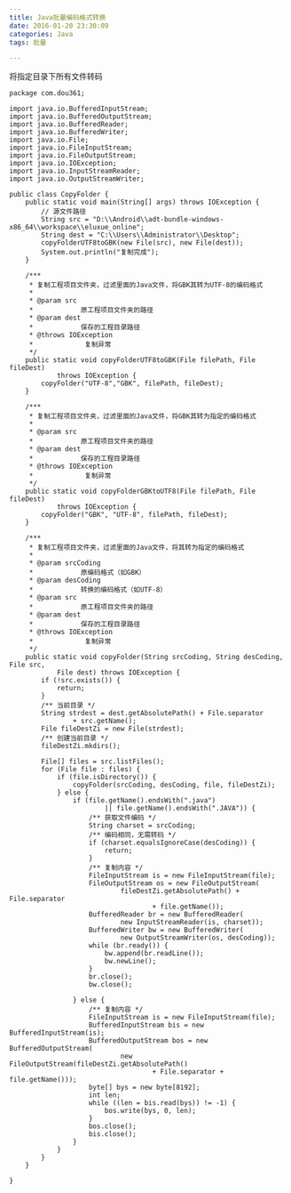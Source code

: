 ```yaml
---
title: Java批量编码格式转换
date: 2016-01-20 23:30:09
categories: Java
tags: 批量

---
```


将指定目录下所有文件转码

	package com.dou361;
	
	import java.io.BufferedInputStream;
	import java.io.BufferedOutputStream;
	import java.io.BufferedReader;
	import java.io.BufferedWriter;
	import java.io.File;
	import java.io.FileInputStream;
	import java.io.FileOutputStream;
	import java.io.IOException;
	import java.io.InputStreamReader;
	import java.io.OutputStreamWriter;
	
	public class CopyFolder {
		public static void main(String[] args) throws IOException {
			// 源文件路径
			String src = "D:\\Android\\adt-bundle-windows-x86_64\\workspace\\eluxue_online";
			String dest = "C:\\Users\\Administrator\\Desktop";
			copyFolderUTF8toGBK(new File(src), new File(dest));
			System.out.println("复制完成");
		}
	
		/***
		 * 复制工程项目文件夹，过滤里面的Java文件，将GBK其转为UTF-8的编码格式
		 * 
		 * @param src
		 *            原工程项目文件夹的路径
		 * @param dest
		 *            保存的工程目录路径
		 * @throws IOException
		 *             复制异常
		 */
		public static void copyFolderUTF8toGBK(File filePath, File fileDest)
				throws IOException {
			copyFolder("UTF-8","GBK", filePath, fileDest);
		}
	
		/***
		 * 复制工程项目文件夹，过滤里面的Java文件，将GBK其转为指定的编码格式
		 * 
		 * @param src
		 *            原工程项目文件夹的路径
		 * @param dest
		 *            保存的工程目录路径
		 * @throws IOException
		 *             复制异常
		 */
		public static void copyFolderGBKtoUTF8(File filePath, File fileDest)
				throws IOException {
			copyFolder("GBK", "UTF-8", filePath, fileDest);
		}
	
		/***
		 * 复制工程项目文件夹，过滤里面的Java文件，将其转为指定的编码格式
		 * 
		 * @param srcCoding
		 *            原编码格式（如GBK）
		 * @param desCoding
		 *            转换的编码格式（如UTF-8）
		 * @param src
		 *            原工程项目文件夹的路径
		 * @param dest
		 *            保存的工程目录路径
		 * @throws IOException
		 *             复制异常
		 */
		public static void copyFolder(String srcCoding, String desCoding, File src,
				File dest) throws IOException {
			if (!src.exists()) {
				return;
			}
			/** 当前目录 */
			String strdest = dest.getAbsolutePath() + File.separator
					+ src.getName();
			File fileDestZi = new File(strdest);
			/** 创建当前目录 */
			fileDestZi.mkdirs();
	
			File[] files = src.listFiles();
			for (File file : files) {
				if (file.isDirectory()) {
					copyFolder(srcCoding, desCoding, file, fileDestZi);
				} else {
					if (file.getName().endsWith(".java")
							|| file.getName().endsWith(".JAVA")) {
						/** 获取文件编码 */
						String charset = srcCoding;
						/** 编码相同，无需转码 */
						if (charset.equalsIgnoreCase(desCoding)) {
							return;
						}
						/** 复制内容 */
						FileInputStream is = new FileInputStream(file);
						FileOutputStream os = new FileOutputStream(
								fileDestZi.getAbsolutePath() + File.separator
										+ file.getName());
						BufferedReader br = new BufferedReader(
								new InputStreamReader(is, charset));
						BufferedWriter bw = new BufferedWriter(
								new OutputStreamWriter(os, desCoding));
						while (br.ready()) {
							bw.append(br.readLine());
							bw.newLine();
						}
						br.close();
						bw.close();
	
					} else {
						/** 复制内容 */
						FileInputStream is = new FileInputStream(file);
						BufferedInputStream bis = new BufferedInputStream(is);
						BufferedOutputStream bos = new BufferedOutputStream(
								new FileOutputStream(fileDestZi.getAbsolutePath()
										+ File.separator + file.getName()));
						byte[] bys = new byte[8192];
						int len;
						while ((len = bis.read(bys)) != -1) {
							bos.write(bys, 0, len);
						}
						bos.close();
						bis.close();
					}
				}
			}
		}
	
	}


